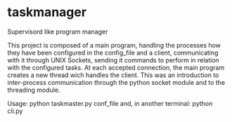 # taskmanager
Supervisord like program manager

This project is composed of a main program, handling the processes how they have been configured in the config_file
and a client, communicating with it through UNIX Sockets, sending it commands to perform in relation with the configured tasks.
At each accepted connection, the main program creates a new thread wich handles the client.
This was an introduction to inter-process communication through the python socket module and to the threading module.

Usage:
  python taskmaster.py conf_file
  and, in another terminal:
  python cli.py
